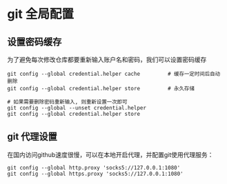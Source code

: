 # git 全局配置

## 设置密码缓存

为了避免每次修改仓库都要重新输入账户名和密码，我们可以设置密码缓存

```shell
git config --global credential.helper cache         # 缓存一定时间后自动删除
git config --global credential.helper store         # 永久存储

# 如果需要删除密码重新输入, 则重新设置一次即可
git config --global --unset credential.helper
git config --global credential.helper store
```

## git 代理设置

在国内访问github速度很慢，可以在本地开启代理，并配置git使用代理服务：

```shell
git config --global http.proxy 'socks5://127.0.0.1:1080'
git config --global https.proxy 'socks5://127.0.0.1:1080'
```